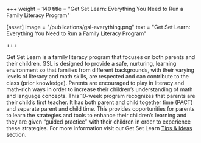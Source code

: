 +++
weight = 140
title = "Get Set Learn: Everything You Need to Run a Family Literacy Program"


[asset]
  image = "/publications/gsl-everything.png"
  text = "Get Set Learn: Everything You Need to Run a Family Literacy Program"


+++

Get Set Learn is a family literacy program that focuses on both parents and their children. GSL is designed to provide a safe, nurturing, learning environment so that families from different backgrounds, with their varying levels of literacy and math skills, are respected and can contribute to the class (prior knowledge). Parents are encouraged to play in literacy and math-rich ways in order to increase their children’s understanding of math and language concepts. This 10-week program recognizes that parents are their child’s first teacher. It has both parent and child together time (PACT) and separate parent and child time. This provides opportunities for parents to learn the strategies and tools to enhance their children’s learning and they are given “guided practice”  with their children in order to experience these strategies. For more information visit our Get Set Learn [Tips & Ideas](../../../programs-and-services/programs-for-families/#tips-and-ideas) section.